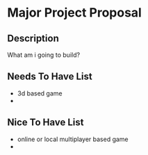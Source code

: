 # Major Project Proposal

## Description
What am i going to build?

## Needs To Have List
- 3d based game
- 

## Nice To Have List
- online or local multiplayer based game
- 
